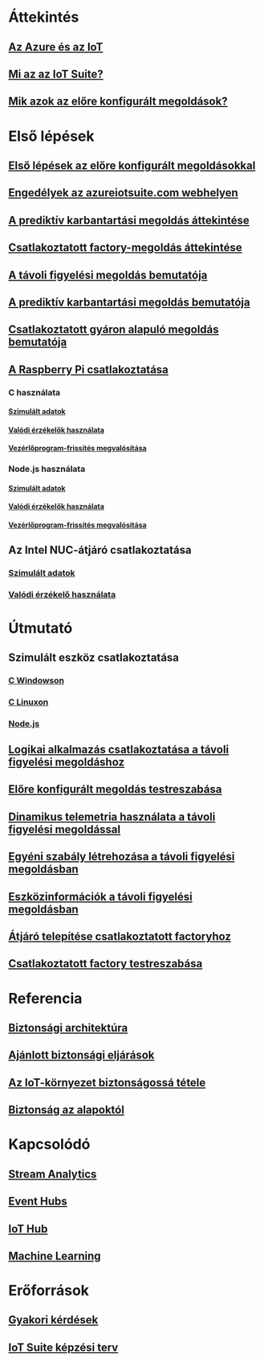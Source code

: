 # Áttekintés
## [Az Azure és az IoT](iot-suite-what-is-azure-iot.md)
## [Mi az az IoT Suite?](iot-suite-overview.md)
## [Mik azok az előre konfigurált megoldások?](iot-suite-what-are-preconfigured-solutions.md)


# Első lépések
## [Első lépések az előre konfigurált megoldásokkal](iot-suite-getstarted-preconfigured-solutions.md)
## [Engedélyek az azureiotsuite.com webhelyen](iot-suite-permissions.md)
## [A prediktív karbantartási megoldás áttekintése](iot-suite-predictive-overview.md)
## [Csatlakoztatott factory-megoldás áttekintése](iot-suite-connected-factory-overview.md)
## [A távoli figyelési megoldás bemutatója](iot-suite-remote-monitoring-sample-walkthrough.md)
## [A prediktív karbantartási megoldás bemutatója](iot-suite-predictive-walkthrough.md)
## [Csatlakoztatott gyáron alapuló megoldás bemutatója](iot-suite-connected-factory-sample-walkthrough.md)
## [A Raspberry Pi csatlakoztatása](iot-suite-raspberry-pi-kit-get-started.md)
### C használata
#### [Szimulált adatok](iot-suite-raspberry-pi-kit-c-get-started-simulator.md)
#### [Valódi érzékelők használata](iot-suite-raspberry-pi-kit-c-get-started-basic.md)
#### [Vezérlőprogram-frissítés megvalósítása](iot-suite-raspberry-pi-kit-c-get-started-advanced.md)
### Node.js használata
#### [Szimulált adatok](iot-suite-raspberry-pi-kit-node-get-started-simulator.md)
#### [Valódi érzékelők használata](iot-suite-raspberry-pi-kit-node-get-started-basic.md)
#### [Vezérlőprogram-frissítés megvalósítása](iot-suite-raspberry-pi-kit-node-get-started-advanced.md)
## Az Intel NUC-átjáró csatlakoztatása
### [Szimulált adatok](iot-suite-gateway-kit-get-started-simulator.md)
### [Valódi érzékelő használata](iot-suite-gateway-kit-get-started-sensortag.md)

# Útmutató
## Szimulált eszköz csatlakoztatása
### [C Windowson](iot-suite-connecting-devices.md)
### [C Linuxon](iot-suite-connecting-devices-linux.md)
### [Node.js](iot-suite-connecting-devices-node.md)
## [Logikai alkalmazás csatlakoztatása a távoli figyelési megoldáshoz](iot-suite-logic-apps-tutorial.md)
## [Előre konfigurált megoldás testreszabása](iot-suite-guidance-on-customizing-preconfigured-solutions.md)
## [Dinamikus telemetria használata a távoli figyelési megoldással](iot-suite-dynamic-telemetry.md)
## [Egyéni szabály létrehozása a távoli figyelési megoldásban](iot-suite-custom-rule.md)
## [Eszközinformációk a távoli figyelési megoldásban](iot-suite-remote-monitoring-device-info.md)
## [Átjáró telepítése csatlakoztatott factoryhoz](iot-suite-connected-factory-gateway-deployment.md)
## [Csatlakoztatott factory testreszabása](iot-suite-connected-factory-customize.md)

# Referencia
## [Biztonsági architektúra](iot-security-architecture.md)
## [Ajánlott biztonsági eljárások](iot-security-best-practices.md)
## [Az IoT-környezet biztonságossá tétele](iot-suite-security-deployment.md)
## [Biztonság az alapoktól](securing-iot-ground-up.md)

# Kapcsolódó
## [Stream Analytics](/azure/stream-analytics/)
## [Event Hubs](/azure/event-hubs/)
## [IoT Hub](/azure/iot-hub/)
## [Machine Learning](/azure/machine-learning/)

# Erőforrások
## [Gyakori kérdések](iot-suite-faq.md)
## [IoT Suite képzési terv](https://azure.microsoft.com/documentation/learning-paths/iot-suite/)




